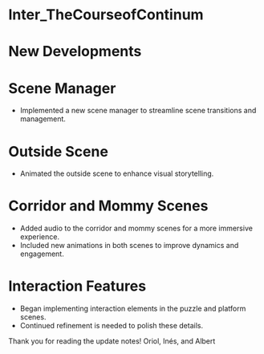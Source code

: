 # Inter_TheCourseofContinum
 
# New Developments
# Scene Manager
- Implemented a new scene manager to streamline scene transitions and management.
# Outside Scene
- Animated the outside scene to enhance visual storytelling.
# Corridor and Mommy Scenes
- Added audio to the corridor and mommy scenes for a more immersive experience.
- Included new animations in both scenes to improve dynamics and engagement.
# Interaction Features
- Began implementing interaction elements in the puzzle and platform scenes.
- Continued refinement is needed to polish these details.

Thank you for reading the update notes!
Oriol, Inés, and Albert
